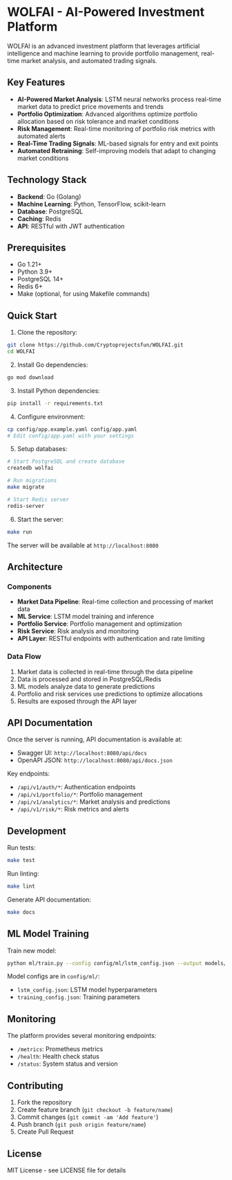 # WOLFAI - AI-Powered Investment Platform

WOLFAI is an advanced investment platform that leverages artificial intelligence and machine learning to provide portfolio management, real-time market analysis, and automated trading signals.

## Key Features

- **AI-Powered Market Analysis**: LSTM neural networks process real-time market data to predict price movements and trends
- **Portfolio Optimization**: Advanced algorithms optimize portfolio allocation based on risk tolerance and market conditions
- **Risk Management**: Real-time monitoring of portfolio risk metrics with automated alerts
- **Real-Time Trading Signals**: ML-based signals for entry and exit points
- **Automated Retraining**: Self-improving models that adapt to changing market conditions

## Technology Stack

- **Backend**: Go (Golang)
- **Machine Learning**: Python, TensorFlow, scikit-learn
- **Database**: PostgreSQL
- **Caching**: Redis
- **API**: RESTful with JWT authentication

## Prerequisites

- Go 1.21+
- Python 3.9+
- PostgreSQL 14+
- Redis 6+
- Make (optional, for using Makefile commands)

## Quick Start

1. Clone the repository:
```bash
git clone https://github.com/Cryptoprojectsfun/WOLFAI.git
cd WOLFAI
```

2. Install Go dependencies:
```bash
go mod download
```

3. Install Python dependencies:
```bash
pip install -r requirements.txt
```

4. Configure environment:
```bash
cp config/app.example.yaml config/app.yaml
# Edit config/app.yaml with your settings
```

5. Setup databases:
```bash
# Start PostgreSQL and create database
createdb wolfai

# Run migrations
make migrate

# Start Redis server
redis-server
```

6. Start the server:
```bash
make run
```

The server will be available at `http://localhost:8080`

## Architecture

### Components

- **Market Data Pipeline**: Real-time collection and processing of market data
- **ML Service**: LSTM model training and inference
- **Portfolio Service**: Portfolio management and optimization
- **Risk Service**: Risk analysis and monitoring
- **API Layer**: RESTful endpoints with authentication and rate limiting

### Data Flow

1. Market data is collected in real-time through the data pipeline
2. Data is processed and stored in PostgreSQL/Redis
3. ML models analyze data to generate predictions
4. Portfolio and risk services use predictions to optimize allocations
5. Results are exposed through the API layer

## API Documentation

Once the server is running, API documentation is available at:
- Swagger UI: `http://localhost:8080/api/docs`
- OpenAPI JSON: `http://localhost:8080/api/docs.json`

Key endpoints:
- `/api/v1/auth/*`: Authentication endpoints
- `/api/v1/portfolio/*`: Portfolio management
- `/api/v1/analytics/*`: Market analysis and predictions
- `/api/v1/risk/*`: Risk metrics and alerts

## Development

Run tests:
```bash
make test
```

Run linting:
```bash
make lint
```

Generate API documentation:
```bash
make docs
```

## ML Model Training

Train new model:
```bash
python ml/train.py --config config/ml/lstm_config.json --output models/lstm
```

Model configs are in `config/ml/`:
- `lstm_config.json`: LSTM model hyperparameters
- `training_config.json`: Training parameters

## Monitoring

The platform provides several monitoring endpoints:
- `/metrics`: Prometheus metrics
- `/health`: Health check status
- `/status`: System status and version

## Contributing

1. Fork the repository
2. Create feature branch (`git checkout -b feature/name`)
3. Commit changes (`git commit -am 'Add feature'`)
4. Push branch (`git push origin feature/name`)
5. Create Pull Request

## License

MIT License - see LICENSE file for details